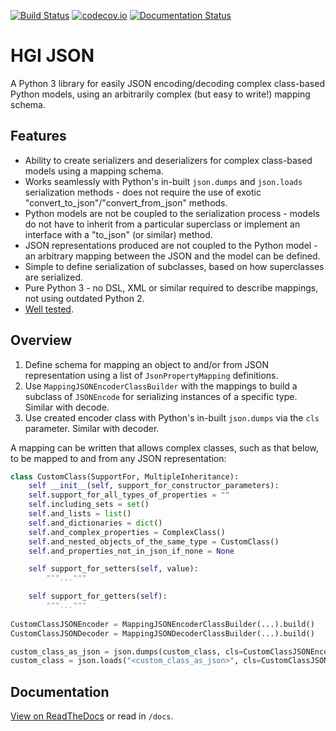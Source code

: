 [![Build Status](https://travis-ci.org/wtsi-hgi/python-json.svg)](https://travis-ci.org/wtsi-hgi/python-json)
[![codecov.io](https://codecov.io/gh/wtsi-hgi/python-json/graph/badge.svg)](https://codecov.io/gh/wtsi-hgi/python-json/)
[![Documentation Status](https://readthedocs.org/projects/hgi-json/badge/?version=latest)](http://hgi-json.readthedocs.io/en/latest/?badge=latest)
       

# HGI JSON
A Python 3 library for easily JSON encoding/decoding complex class-based Python models, using an arbitrarily complex 
(but easy to write!) mapping schema.


## Features
* Ability to create serializers and deserializers for complex class-based models using a mapping schema.
* Works seamlessly with Python's in-built `json.dumps` and `json.loads` serialization methods - does not require the use
of exotic "convert_to_json"/"convert_from_json" methods.
* Python models are not be coupled to the serialization process - models do not have to inherit from a particular
superclass or implement an interface with a "to_json" (or similar) method.
* JSON representations produced are not coupled to the Python model - an arbitrary mapping between the JSON and the
model can be defined.
* Simple to define serialization of subclasses, based on how superclasses are serialized.
* Pure Python 3 - no DSL, XML or similar required to describe mappings, not using outdated Python 2.
* [Well tested](https://codecov.io/gh/wtsi-hgi/python-json/).


## Overview
1. Define schema for mapping an object to and/or from JSON representation using a list of `JsonPropertyMapping`
definitions.
2. Use `MappingJSONEncoderClassBuilder` with the mappings to build a subclass of `JSONEncode` for serializing instances 
of a specific type. Similar with decode.
3. Use created encoder class with Python's in-built `json.dumps` via the `cls` parameter. Similar with decoder.


A mapping can be written that allows complex classes, such as that below, to be mapped to and from any JSON
representation:
```python
class CustomClass(SupportFor, MultipleInheritance):
    self __init__(self, support_for_constructor_parameters):
    self.support_for_all_types_of_properties = ""
    self.including_sets = set()
    self.and_lists = list()
    self.and_dictionaries = dict()
    self.and_complex_properties = ComplexClass()
    self.and_nested_objects_of_the_same_type = CustomClass()
    self.and_properties_not_in_json_if_none = None

    self support_for_setters(self, value):
        """..."""

    self support_for_getters(self):
        """..."""
        
CustomClassJSONEncoder = MappingJSONEncoderClassBuilder(...).build()    # type: JSONEncoder
CustomClassJSONDecoder = MappingJSONDecoderClassBuilder(...).build()    # type: JSONDecoder

custom_class_as_json = json.dumps(custom_class, cls=CustomClassJSONEncoder)     # type: str
custom_class = json.loads("<custom_class_as_json>", cls=CustomClassJSONDecoder)     # type: CustomClass
```

## Documentation
[View on ReadTheDocs](http://hgi-json.readthedocs.io/en/readthedocs/) or read in `/docs`.

